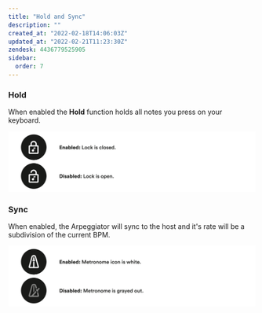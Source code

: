```yaml
---
title: "Hold and Sync"
description: ""
created_at: "2022-02-18T14:06:03Z"
updated_at: "2022-02-21T11:23:30Z"
zendesk: 4436779525905
sidebar:
  order: 7
---
```


### Hold

When enabled the **Hold** function holds all notes you press on your keyboard.

![](../../../assets/images/article_4436779525265_image_0.png)

### Sync

When enabled, the Arpeggiator will sync to the host and it's rate will be a subdivision of the current BPM.

![](../../../assets/images/article_4436779525265_image_1.png)
